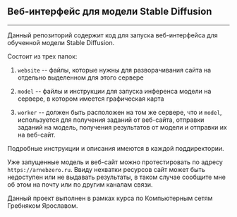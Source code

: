 ## Веб-интерфейс для модели Stable Diffusion

----------------------------------------

Данный репозиторий содержит код для запуска веб-интерфейса для обученной модели Stable Diffusion.

Состоит из трех папок:

1. `website` -- файлы, которые нужны для разворачивания сайта на отдельно выделенном для этого сервере

2. `model` -- файлы и инструкции для запуска инференса модели на сервере, в котором имеется графическая карта

3. `worker` -- должен быть расположен на том же сервере, что и `model`, используется для получения заданий от веб-сайта, отправки заданий на модель, получения результатов от модели и отправки их на веб-сайт.

Подробные инструкции и описания имеются в каждой поддиректории.

Уже запущенные модель и веб-сайт можно протестировать по адресу `https://arnebzero.ru`. Ввиду нехватки ресурсов сайт может быть недоступен или не выдавать результаты, в таком случае сообщите мне об этом на почту или по другим каналам связи.

Данный проект выполнен в рамках курса по Компьютерным сетям Гребняком Ярославом.
